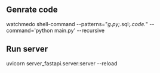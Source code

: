 ## Genrate code
watchmedo shell-command --patterns="*g.py;*.sql;*.code.*"  --command='python main.py' --recursive

## Run server
uvicorn server_fastapi.server:server --reload
